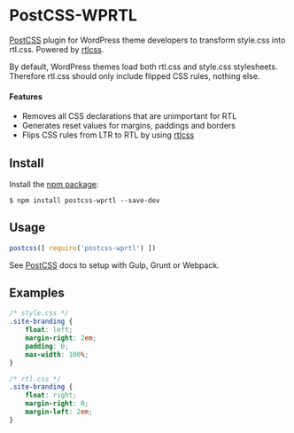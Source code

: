 # PostCSS-WPRTL

[PostCSS](https://github.com/postcss/postcss) plugin for WordPress theme developers to transform style.css into rtl.css. Powered by [rtlcss](https://github.com/MohammadYounes/rtlcss).

By default, WordPress themes load both rtl.css and style.css stylesheets. Therefore rtl.css should only include flipped CSS rules, nothing else.

#### Features
* Removes all CSS declarations that are unimportant for RTL
* Generates reset values for margins, paddings and borders
* Flips CSS rules from LTR to RTL by using [rtlcss](https://github.com/MohammadYounes/rtlcss)

## Install

Install the [npm package](https://www.npmjs.com/package/postcss-wprtl):

```ssh
$ npm install postcss-wprtl --save-dev
```

## Usage
```javascript
postcss([ require('postcss-wprtl') ])
```

See [PostCSS](https://github.com/postcss/postcss#usage) docs to setup with Gulp, Grunt or Webpack.

## Examples

```css
/* style.css */
.site-branding {
	float: left;
	margin-right: 2em;
	padding: 0;
	max-width: 100%;
}
```

```css
/* rtl.css */
.site-branding {
	float: right;
	margin-right: 0;
	margin-left: 2em;
}
```